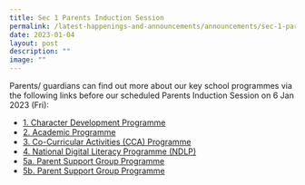 ```yaml
---
title: Sec 1 Parents Induction Session
permalink: /latest-happenings-and-announcements/announcements/sec-1-parents-induction/
date: 2023-01-04
layout: post
description: ""
image: ""
---
```

Parents/ guardians can find out more about our key school programmes via the following links before our scheduled Parents Induction Session on 6 Jan 2023 (Fri):

* [1. Character Development Programme](/files/2023%20Character%20Development%20Programme.pdf)
* [2. Academic Programme](/files/2023%20Academic%20Programme.pdf)
* [3. Co-Curricular Activities (CCA) Programme](/files/2023%20Co-Curricular%20Activities%20(CCA)%20Programme.pdf)
* [4. National Digital Literacy Programme (NDLP)](/files/2023%20National%20Digital%20Literacy%20Programme%20(NDLP).pdf)
* [5a. Parent Support Group Programme](/files/2023%20Parent%20Support%20Group%20a.pdf)
* [5b. Parent Support Group Programme](/files/2023%20Parent%20Support%20Group%20b.pdf)